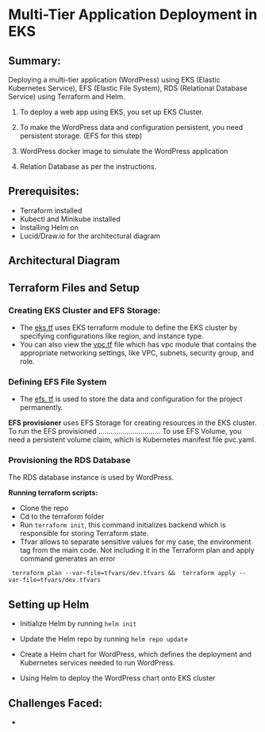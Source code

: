 
# Multi-Tier Application Deployment in EKS
## Summary:
Deploying a multi-tier application (WordPress) using EKS (Elastic Kubernetes Service), EFS (Elastic File System), RDS (Relational Database Service)
using Terraform and Helm.

1. To deploy a web app using EKS, you set up EKS Cluster.

2. To make the WordPress data and configuration persistent, you need persistent storage. (EFS for this step)

3. WordPress docker image to simulate the WordPress application

4. Relation Database as per the instructions.

## Prerequisites:
- Terraform installed 
- Kubectl and Minikube installed
- Installing Helm on 
- Lucid/Draw.io for the architectural diagram

## Architectural Diagram

## Terraform Files and Setup

### Creating EKS Cluster and EFS Storage:

 - The [eks.tf](https://github.com/elsie-dev/7Ts/blob/main/terraform/02_eks.tf) uses EKS terraform module to define the EKS cluster by specifying configurations like region, and instance type.
 - You can also view the [vpc.tf](https://github.com/elsie-dev/7Ts/blob/main/terraform/01_vpc.tf) file which has vpc module that contains the appropriate networking settings, like VPC, subnets, security group, and role.

### Defining EFS File System
- The [efs. tf](https://github.com/elsie-dev/7Ts/blob/main/terraform/03_efs.tf) is used to store the data and configuration for the project permanently. 

**EFS provisioner** uses EFS Storage for creating resources in the EKS cluster.
To run the EFS provisioned ...............................
To use EFS Volume, you need a persistent volume claim, which is Kubernetes manifest file pvc.yaml.

### Provisioning the RDS Database

The RDS database instance is used by WordPress.

**Running terraform scripts:**

- Clone the repo
- Cd to the terraform folder
- Run ```terraform init```, this command initializes backend which is responsible for storing Terraform state.
- Tfvar allows to separate  sensitive values for my case, the environment tag from the main code. Not including it in the Terraform  plan and apply command generates an error
  
 ```
  terraform plan --var-file=tfvars/dev.tfvars &&  terraform apply --var-file=tfvars/dev.tfvars
 ```

## Setting up Helm

- Initialize Helm by running ``helm init``

-  Update the Helm repo by running ```helm repo update```

-  Create a Helm chart for WordPress, which defines the deployment and Kubernetes services needed to run WordPress.

- Using Helm to deploy the WordPress chart onto EKS cluster

## Challenges Faced:
- 

